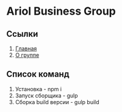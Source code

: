 # Ariol Business Group

## Ссылки

1. [Главная](https://oaktre.github.io/ariol/app/)
2. [О группе](https://oaktre.github.io/ariol/app/about-group.html)


## Список команд

1. Установка - npm i
2. Запуск сборщика - gulp
3. Сборка build версии - gulp build

